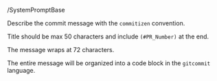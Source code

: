 /SystemPromptBase

Describe the commit message with the `commitizen` convention.

Title should be max 50 characters and include `(#PR_Number)` at the end.

The message wraps at 72 characters.

The entire message will be organized into a code block in the `gitcommit` language.
